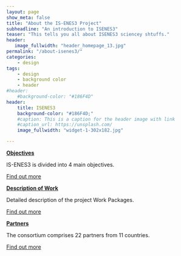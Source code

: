 ```yaml
---
layout: page
show_meta: false
title: "About the IS-ENES3 Project"
subheadline: "An introduction to ISENES3"
teaser: "This tells you all about ISENES3 sciencey shtuffs."
header:
   image_fullwidth: "header_homepage_13.jpg"
permalink: "/about-isenes3/"
categories:
    - design
tags:
    - design
    - background color
    - header
#header:
    #background-color: "#186F4D"
header:
    title: ISENES3
    background-color: "#186F4D;"
    #caption: This is a caption for the header image with link
    #caption_url: https://unsplash.com/
    image_fullwidth: "widget-1-302x182.jpg"

---
```


[**Objectives**](https://valeriupredoi.github.io/objectives/)

IS-ENES3 is divided into 4 main objectives.

[Find out more](https://valeriupredoi.github.io/objectives/)
	

[**Description of Work**](https://valeriupredoi.github.io/description-of-work/)

Detailed description of the project Work Packages.

[Find out more](https://valeriupredoi.github.io/description-of-work/)
	

[**Partners**](https://valeriupredoi.github.io/partners/)

The consortium comprises 22 partners from 11 countries.

[Find out more](https://valeriupredoi.github.io/partners/)

